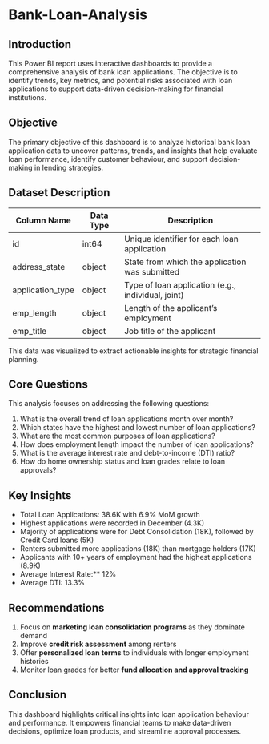 # Bank-Loan-Analysis
## Introduction  
This Power BI report uses interactive dashboards to provide a comprehensive analysis of bank loan applications. The objective is to identify trends, key metrics, and potential risks associated with loan applications to support data-driven decision-making for financial institutions.

## Objective  
The primary objective of this dashboard is to analyze historical bank loan application data to uncover patterns, trends, and insights that help evaluate loan performance, identify customer behaviour, and support decision-making in lending strategies.

## Dataset Description  

| Column Name        | Data Type | Description                                                                 |
|--------------------|-----------|-----------------------------------------------------------------------------|
| id                 | int64     | Unique identifier for each loan application                                |
| address_state      | object    | State from which the application was submitted                             |
| application_type   | object    | Type of loan application (e.g., individual, joint)                         |
| emp_length         | object    | Length of the applicant’s employment                                       |
| emp_title          | object    | Job title of the applicant                                                 |

This data was visualized to extract actionable insights for strategic financial planning.

## Core Questions  
This analysis focuses on addressing the following questions:
1. What is the overall trend of loan applications month over month?
2. Which states have the highest and lowest number of loan applications?
3. What are the most common purposes of loan applications?
4. How does employment length impact the number of loan applications?
5. What is the average interest rate and debt-to-income (DTI) ratio?
6. How do home ownership status and loan grades relate to loan approvals?  

## Key Insights  
- Total Loan Applications: 38.6K with 6.9% MoM growth 
- Highest applications were recorded in December (4.3K)
- Majority of applications were for Debt Consolidation (18K), followed by Credit Card loans (5K)  
- Renters submitted more applications (18K) than mortgage holders (17K)  
- Applicants with 10+ years of employment had the highest applications (8.9K)  
- Average Interest Rate:** 12%  
- Average DTI: 13.3%  

## Recommendations  
1. Focus on **marketing loan consolidation programs** as they dominate demand
2. Improve **credit risk assessment** among renters
3. Offer **personalized loan terms** to individuals with longer employment histories
4. Monitor loan grades for better **fund allocation and approval tracking**  

## Conclusion  
This dashboard highlights critical insights into loan application behaviour and performance. It empowers financial teams to make data-driven decisions, optimize loan products, and streamline approval processes. 
